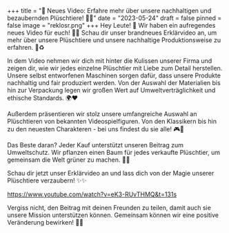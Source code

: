 +++
title = "📣 Neues Video: Erfahre mehr über unsere nachhaltigen und bezaubernden Plüschtiere! 🧸🌱"
date = "2023-05-24"
draft = false
pinned = false
image = "reklosr.png"
+++
Hey Leute! 🌟 Wir haben ein aufregendes neues Video für euch! 🎥🎉 Schau dir unser brandneues Erklärvideo an, um mehr über unsere Plüschtiere und unsere nachhaltige Produktionsweise zu erfahren. 🌿♻️

In dem Video nehmen wir dich mit hinter die Kulissen unserer Firma und zeigen dir, wie wir jedes einzelne Plüschtier mit Liebe zum Detail herstellen. Unsere selbst entworfenen Maschinen sorgen dafür, dass unsere Produkte nachhaltig und fair produziert werden. Von der Auswahl der Materialien bis hin zur Verpackung legen wir großen Wert auf Umweltverträglichkeit und ethische Standards. 🌍❤️

Außerdem präsentieren wir stolz unsere umfangreiche Auswahl an Plüschtieren von bekannten Videospielfiguren. Von den Klassikern bis hin zu den neuesten Charakteren - bei uns findest du sie alle! 🎮🧡

Das Beste daran? Jeder Kauf unterstützt unseren Beitrag zum Umweltschutz. Wir pflanzen einen Baum für jedes verkaufte Plüschtier, um gemeinsam die Welt grüner zu machen. 🌳💚

Schau dir jetzt unser Erklärvideo an und lass dich von der Magie unserer Plüschtiere verzaubern! ✨✨

https://www.youtube.com/watch?v=eK3-RUvTHMQ&t=131s

Vergiss nicht, den Beitrag mit deinen Freunden zu teilen, damit auch sie unsere Mission unterstützen können. Gemeinsam können wir eine positive Veränderung bewirken! 🌟🤝